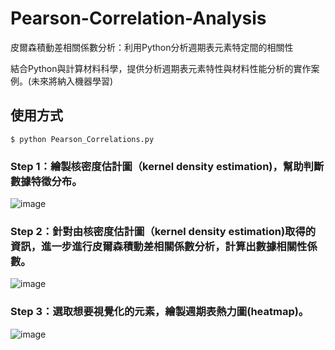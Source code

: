 # Pearson-Correlation-Analysis
皮爾森積動差相關係數分析：利用Python分析週期表元素特定間的相關性

結合Python與計算材料科學，提供分析週期表元素特性與材料性能分析的實作案例。(未來將納入機器學習)

## 使用方式

```
$ python Pearson_Correlations.py
```
### Step 1：繪製核密度估計圖（kernel density estimation)，幫助判斷數據特徵分布。
![image](https://user-images.githubusercontent.com/111637364/188358075-2f956fe1-fe1e-4da6-a834-c20a34c09b70.png)

### Step 2：針對由核密度估計圖（kernel density estimation)取得的資訊，進一步進行皮爾森積動差相關係數分析，計算出數據相關性係數。
![image](https://user-images.githubusercontent.com/111637364/188369720-b1ef8227-b95b-4290-a940-de9e0ea582f0.png)

### Step 3：選取想要視覺化的元素，繪製週期表熱力圖(heatmap)。
![image](https://user-images.githubusercontent.com/111637364/188358128-3a75d0a4-96de-453b-bba3-3cc92ad348d6.png)
